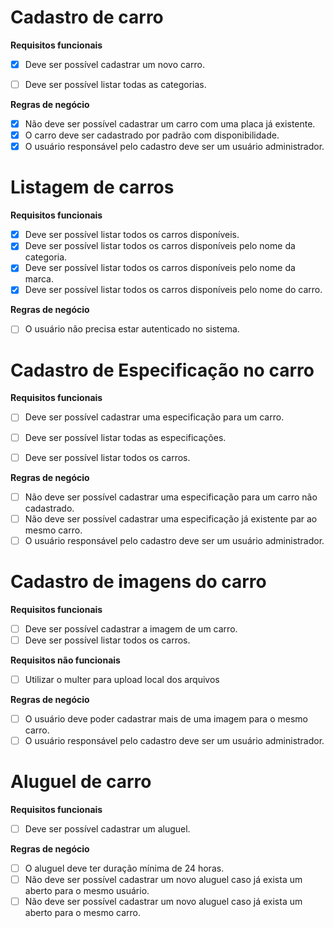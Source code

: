 # Cadastro de carro

**Requisitos funcionais**
- [x]  Deve ser possível cadastrar um novo carro.
- [ ]  Deve ser possível listar todas as categorias.


**Regras de negócio**
- [x]  Não deve ser possível cadastrar um carro com uma placa já existente.
- [x]  O carro deve ser cadastrado por padrão com disponibilidade.
- [x]  O usuário responsável pelo cadastro deve ser um usuário administrador.

# Listagem de carros

**Requisitos funcionais**
- [x]  Deve ser possível listar todos os carros disponíveis.
- [x]  Deve ser possível listar todos os carros disponíveis pelo nome da categoria.
- [x]  Deve ser possível listar todos os carros disponíveis pelo nome da marca.
- [x]  Deve ser possível listar todos os carros disponíveis pelo nome do carro.

**Regras de negócio**
- [ ]  O usuário não precisa estar autenticado no sistema.

# Cadastro de Especificação no carro

**Requisitos funcionais**
- [ ]  Deve ser possível cadastrar uma especificação para um carro.
- [ ]  Deve ser possível listar todas as especificações.
- [ ]  Deve ser possível listar todos os carros.


**Regras de negócio**
- [ ]  Não deve ser possível cadastrar uma especificação para um carro não cadastrado.
- [ ]  Não deve ser possível cadastrar uma especificação já existente par ao mesmo carro.
- [ ]  O usuário responsável pelo cadastro deve ser um usuário administrador.

# Cadastro de imagens do carro

**Requisitos funcionais**
- [ ]  Deve ser possível cadastrar a imagem de um carro.
- [ ]  Deve ser possível listar todos os carros.

**Requisitos não funcionais**
- [ ]  Utilizar o multer para upload local dos arquivos


**Regras de negócio**
- [ ]  O usuário deve poder cadastrar mais de uma imagem para o mesmo carro.
- [ ]  O usuário responsável pelo cadastro deve ser um usuário administrador.

# Aluguel de carro

**Requisitos funcionais**
- [ ]  Deve ser possível cadastrar um aluguel.


**Regras de negócio**
- [ ]  O aluguel deve ter duração mínima de 24 horas.
- [ ]  Não deve ser possível cadastrar um novo aluguel caso já exista um aberto para o mesmo usuário.
- [ ]  Não deve ser possível cadastrar um novo aluguel caso já exista um aberto para o mesmo carro.
